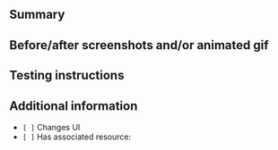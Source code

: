 ## Summary
<!--- Describe the change below, including rationale and design decisions -->

## Before/after screenshots and/or animated gif
<!--- Skip this if not applicable -->

## Testing instructions
<!--- What steps can be taken to manually verify the changes? -->

## Additional information
<!--- Check any relevant boxes with "x" -->
- `[ ]` Changes UI
- `[ ]` Has associated resource: 
  <!--- Include any project card, github issue, etc. associated with this PR -->
